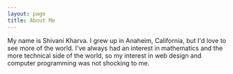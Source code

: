 ```yaml
---
layout: page
title: About Me
---
```


My name is Shivani Kharva. I grew up in Anaheim, California, but I'd love to see more of the world. I've always had an interest in mathematics and the more technical side of the world, so my interest in web design and computer programming was not shocking to me.


